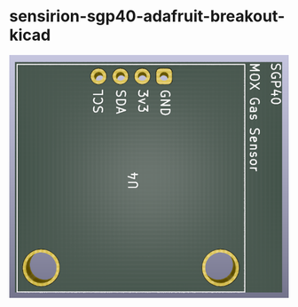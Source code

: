 # sensirion-sgp40-adafruit-breakout-kicad

![board render](https://github.com/barafael/sgp40-adafruit-kicad/blob/main/board.png?raw=true)
